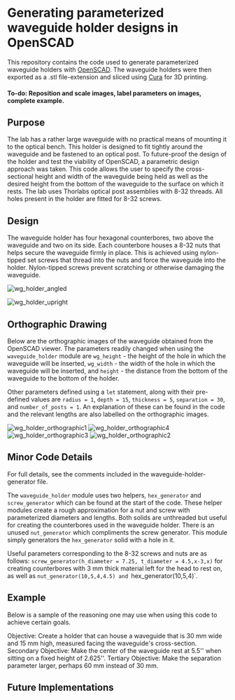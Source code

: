 # Generating parameterized waveguide holder designs in OpenSCAD
This repository contains the code used to generate parameterized waveguide holders with [OpenSCAD](https://github.com/openscad/openscad). The waveguide holders were then exported as a .stl file-extension and sliced using [Cura](https://github.com/Ultimaker/Cura) for 3D printing.

#### To-do: Reposition and scale images, label parameters on images, complete example. 

## Purpose

The lab has a rather large waveguide with no practical means of mounting it to the optical bench. This holder is designed to fit tightly around the waveguide and be fastened to an optical post. To future-proof the design of the holder and test the viability of OpenSCAD, a parametric design approach was taken. This code allows the user to specify the cross-sectional height and width of the waveguide being held as well as the desired height from the bottom of the waveguide to the surface on which it rests. The lab uses Thorlabs optical post assemblies with 8-32 threads. All holes present in the holder are fitted for 8-32 screws.

## Design

The waveguide holder has four hexagonal counterbores, two above the waveguide and two on its side. Each counterbore houses a 8-32 nuts that helps secure the waveguide firmly in place. This is achieved using nylon-tipped set screws that thread into the nuts and force the waveguide into the holder. Nylon-tipped screws prevent scratching or otherwise damaging the waveguide. 

![wg_holder_angled](https://user-images.githubusercontent.com/105367588/169372129-8fc5ec4e-1e96-4011-8bcd-5621a27e4e02.png)

![wg_holder_upright](https://user-images.githubusercontent.com/105367588/169372138-b5aa7c61-f5ef-4d26-97ae-c40696516317.png)

## Orthographic Drawing

Below are the orthographic images of the waveguide obtained from the OpenSCAD viewer. The parameters readily changed when using the `waveguide_holder` module are `wg_height` - the height of the hole in which the waveguide will be inserted, `wg_width` - the width of the hole in which the waveguide will be inserted, and `height` - the distance from the bottom of the waveguide to the bottom of the holder. 

Other parameters defined using a `let` statement, along with their pre-defined values are `radius = 1`, `depth = 15`, `thickness = 5`, `separation = 30`, and `number_of_posts = 1`. An explanation of these can be found in the code and the relevant lengths are also labelled on the orthographic images. 

![wg_holder_orthographic1](https://user-images.githubusercontent.com/105367588/169372202-fa003b58-9e3e-42b1-9699-c2d9d5aa0250.png)
![wg_holder_orthographic4](https://user-images.githubusercontent.com/105367588/169372236-fe3871b4-a4bc-416a-8c0a-f3843e16b7c8.png)
![wg_holder_orthographic3](https://user-images.githubusercontent.com/105367588/169372228-108bf176-1bb0-4adf-bacc-3307a1b78754.png)
![wg_holder_orthographic2](https://user-images.githubusercontent.com/105367588/169372250-01c3ca8d-580e-44b9-8cd7-854dcdd85744.png)

## Minor Code Details

For full details, see the comments included in the waveguide-holder-generator file. 

The `waveguide_holder` module uses two helpers, `hex_generator` and `screw_generator` which can be found at the start of the code. These helper modules create a rough approximation for a nut and screw with parameterized diameters and lengths. Both solids are unthreaded but useful for creating the counterbores used in the waveguide holder. There is an unused `nut_generator` which compliments the screw generator. This module simply generators the `hex_generator` solid with a hole in it. 

Useful parameters corresponding to the 8-32 screws and nuts are as follows: `screw_generator(h_diameter = 7.25, t_diameter = 4.5,x-3,x)` for creating counterbores with 3 mm thick material left for the head to rest on, as well as `nut_generator(10,5,4,4.5) and `hex_generator(10,5,4)`. 

## Example

Below is a sample of the reasoning one may use when using this code to achieve certain goals.

Objective: Create a holder that can house a waveguide that is 30 mm wide and 15 mm high, measured facing the waveguide's cross-section. 
Secondary Objective: Make the center of the waveguide rest at 5.5'' when sitting on a fixed height of 2.625''. 
Tertiary Objective: Make the separation parameter larger, perhaps 60 mm instead of 30 mm. 

## Future Implementations



